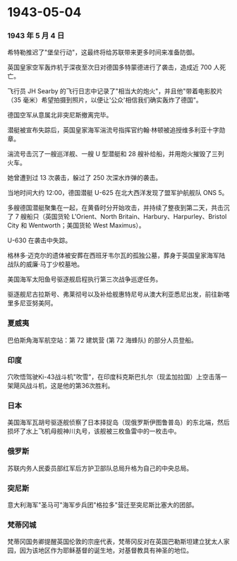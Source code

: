 # 1943-05-04

### 1943 年 5 月 4 日

希特勒推迟了"堡垒行动"，这最终将给苏联带来更多时间来准备防御。

英国皇家空军轰炸机于深夜至次日对德国多特蒙德进行了袭击，造成近 700
人死亡。

飞行员 JH Searby
的飞行日志中记录了"相当大的炮火"，并且他"带着电影胶片（35
毫米）希望拍摄到照片，以便让'公众'相信我们确实轰炸了德国"。

德国空军从意属北非突尼斯撤离完毕。

潜艇被宣布失踪后，英国皇家海军湍流号指挥官约翰·林顿被追授维多利亚十字勋章。

湍流号击沉了一艘巡洋舰、一艘 U 型潜艇和 28
艘补给船，并用炮火摧毁了三列火车。

她曾遭到过 13 次袭击，躲过了 250 次深水炸弹的袭击。

当地时间大约 12:00，德国潜艇 U-625 在北大西洋发现了盟军护航舰队 ONS 5。

多艘德国潜艇聚集在一起，在黄昏时分开始攻击，并持续了整夜到第二天，共击沉了
7 艘船只（英国货轮 L\'Orient、North Britain、Harbury、Harpurley、Bristol
City 和 Wentworth；美国货轮 West Maximus）。

U-630 在袭击中失踪。

格林多·迈克尔的遗体被安葬在西班牙韦尔瓦的孤独公墓，葬身于英国皇家海军陆战队的威廉·马丁少校墓地。

美国海军太阳鱼号驱逐舰启程执行第三次战争巡逻任务。

驱逐舰尼古拉斯号、弗莱彻号以及补给舰惠特尼号从澳大利亚悉尼出发，前往新喀里多尼亚努美阿。

### 夏威夷

巴伯斯角海军航空站：第 72 建筑营 (第 72 海蜂队) 的部分人员登船。

### 印度

穴吹悟驾驶Ki-43战斗机"吹雪"，在印度科克斯巴扎尔（现孟加拉国）上空击落一架飓风战斗机，这是他的第36次胜利。

### 日本

美国海军瓦胡号驱逐舰侦察了日本择捉岛（现俄罗斯伊图鲁普岛）的东北端，然后损坏了水上飞机母舰神川丸号，该舰被三枚鱼雷中的一枚击中。

### 俄罗斯

苏联内务人民委员部红军后方护卫部队总局升格为自己的中央总局。

### 突尼斯

意大利海军"圣马可"海军步兵团"格拉多"营迁至突尼斯比塞大的团部。

### 梵蒂冈城

梵蒂冈国务卿提醒英国伦敦的宗座代表，梵蒂冈反对在英国巴勒斯坦建立犹太人家园，因为该地区作为耶稣基督的诞生地，对基督教具有神圣的地位。